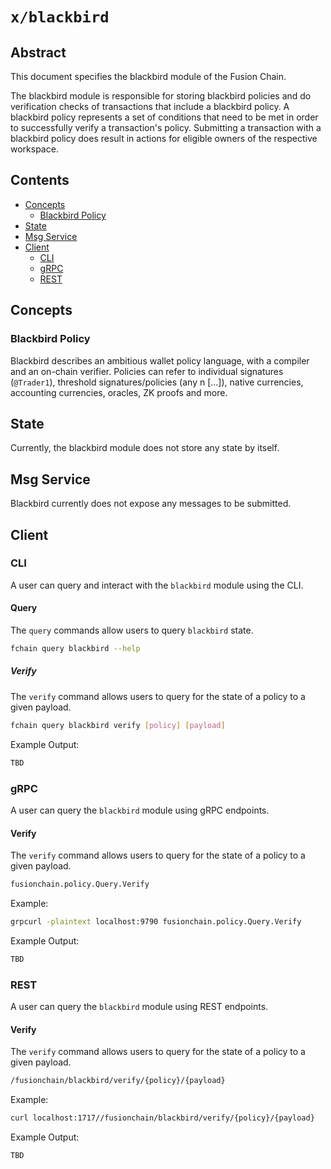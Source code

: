 # `x/blackbird`

## Abstract

This document specifies the blackbird module of the Fusion Chain.

The blackbird module is responsible for storing blackbird policies and do verification
checks of transactions that include a blackbird policy. 
A blackbird policy represents a set of conditions that need to be met in order to
successfully verify a transaction's policy. 
Submitting a transaction with a blackbird policy does result in actions for eligible 
owners of the respective workspace. 


## Contents

* [Concepts](#concepts)
    * [Blackbird Policy](#blackbird-policy)
* [State](#state)
* [Msg Service](#msg-service)
* [Client](#client)
    * [CLI](#cli)
    * [gRPC](#grpc)
    * [REST](#rest)

## Concepts

### Blackbird Policy

Blackbird describes an ambitious wallet policy language, with a compiler and 
an on-chain verifier. Policies can refer to individual signatures (`@Trader1`), 
threshold signatures/policies (any n […]), native currencies, accounting 
currencies, oracles, ZK proofs and more.

## State

Currently, the blackbird module does not store any state by itself.

## Msg Service

Blackbird currently does not expose any messages to be submitted. 

## Client

### CLI

A user can query and interact with the `blackbird` module using the CLI.

#### Query

The `query` commands allow users to query `blackbird` state.

```bash
fchain query blackbird --help
```

##### Verify

The `verify` command allows users to query for the state of a policy to a given payload. 

```bash
fchain query blackbird verify [policy] [payload] 
```

Example Output:

```bash
TBD
```

### gRPC

A user can query the `blackbird` module using gRPC endpoints.

#### Verify

The `verify` command allows users to query for the state of a policy to a given payload. 

```bash
fusionchain.policy.Query.Verify
```

Example:

```bash
grpcurl -plaintext localhost:9790 fusionchain.policy.Query.Verify
```

Example Output:

```bash
TBD
```

### REST

A user can query the `blackbird` module using REST endpoints.

#### Verify

The `verify` command allows users to query for the state of a policy to a given payload. 

```bash
/fusionchain/blackbird/verify/{policy}/{payload}
```

Example:

```bash
curl localhost:1717//fusionchain/blackbird/verify/{policy}/{payload}
```

Example Output:

```bash
TBD
```
